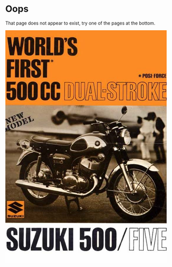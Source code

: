 Oops
===

That page does not appear to exist, try one of the pages at the bottom.


<img src="img/404/bike.jpg" style="display: block; margin: 0 auto;" />